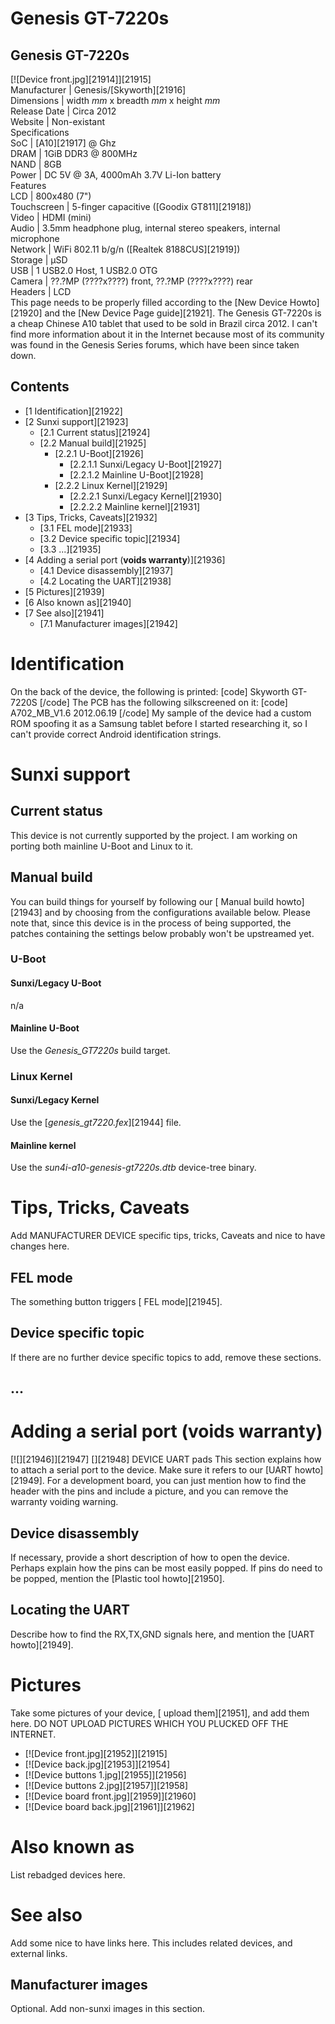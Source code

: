 # Genesis GT-7220s
Genesis GT-7220s  
---  
[![Device front.jpg][21914]][21915]  
Manufacturer |  Genesis/[Skyworth][21916]  
Dimensions |  width _mm_ x breadth _mm_ x height _mm_  
Release Date |  Circa 2012   
Website |  Non-existant   
Specifications   
SoC |  [A10][21917] @ Ghz   
DRAM |  1GiB DDR3 @ 800MHz   
NAND |  8GB   
Power |  DC 5V @ 3A, 4000mAh 3.7V Li-Ion battery   
Features   
LCD |  800x480 (7")   
Touchscreen |  5-finger capacitive ([Goodix GT811][21918])   
Video |  HDMI (mini)   
Audio |  3.5mm headphone plug, internal stereo speakers, internal microphone   
Network |  WiFi 802.11 b/g/n ([Realtek 8188CUS][21919])   
Storage |  µSD   
USB |  1 USB2.0 Host, 1 USB2.0 OTG   
Camera |  ??.?MP (????x????) front, ??.?MP (????x????) rear   
Headers |  LCD   
This page needs to be properly filled according to the [New Device Howto][21920] and the [New Device Page guide][21921].
The Genesis GT-7220s is a cheap Chinese A10 tablet that used to be sold in Brazil circa 2012. I can't find more information about it in the Internet because most of its community was found in the Genesis Series forums, which have been since taken down. 
## Contents
  * [1 Identification][21922]
  * [2 Sunxi support][21923]
    * [2.1 Current status][21924]
    * [2.2 Manual build][21925]
      * [2.2.1 U-Boot][21926]
        * [2.2.1.1 Sunxi/Legacy U-Boot][21927]
        * [2.2.1.2 Mainline U-Boot][21928]
      * [2.2.2 Linux Kernel][21929]
        * [2.2.2.1 Sunxi/Legacy Kernel][21930]
        * [2.2.2.2 Mainline kernel][21931]
  * [3 Tips, Tricks, Caveats][21932]
    * [3.1 FEL mode][21933]
    * [3.2 Device specific topic][21934]
    * [3.3 ...][21935]
  * [4 Adding a serial port (**voids warranty**)][21936]
    * [4.1 Device disassembly][21937]
    * [4.2 Locating the UART][21938]
  * [5 Pictures][21939]
  * [6 Also known as][21940]
  * [7 See also][21941]
    * [7.1 Manufacturer images][21942]

# Identification
On the back of the device, the following is printed: 
[code] 
    Skyworth
    GT-7220S
[/code]
The PCB has the following silkscreened on it: 
[code] 
    A702_MB_V1.6
    2012.06.19
[/code]
My sample of the device had a custom ROM spoofing it as a Samsung tablet before I started researching it, so I can't provide correct Android identification strings. 
# Sunxi support
## Current status
This device is not currently supported by the project. I am working on porting both mainline U-Boot and Linux to it. 
## Manual build
You can build things for yourself by following our [ Manual build howto][21943] and by choosing from the configurations available below. 
Please note that, since this device is in the process of being supported, the patches containing the settings below probably won't be upstreamed yet. 
### U-Boot
#### Sunxi/Legacy U-Boot
n/a 
#### Mainline U-Boot
Use the _Genesis_GT7220s_ build target. 
### Linux Kernel
#### Sunxi/Legacy Kernel
Use the [_genesis_gt7220.fex_][21944] file. 
#### Mainline kernel
Use the _sun4i-a10-genesis-gt7220s.dtb_ device-tree binary. 
# Tips, Tricks, Caveats
Add MANUFACTURER DEVICE specific tips, tricks, Caveats and nice to have changes here.
## FEL mode
The something button triggers [ FEL mode][21945]. 
## Device specific topic
If there are no further device specific topics to add, remove these sections.
## ...
# Adding a serial port (**voids warranty**)
[![][21946]][21947]
[][21948]
DEVICE UART pads
This section explains how to attach a serial port to the device. Make sure it refers to our [UART howto][21949]. For a development board, you can just mention how to find the header with the pins and include a picture, and you can remove the warranty voiding warning.
## Device disassembly
If necessary, provide a short description of how to open the device. Perhaps explain how the pins can be most easily popped. If pins do need to be popped, mention the [Plastic tool howto][21950].
## Locating the UART
Describe how to find the RX,TX,GND signals here, and mention the [UART howto][21949].
# Pictures
Take some pictures of your device, [ upload them][21951], and add them here. DO NOT UPLOAD PICTURES WHICH YOU PLUCKED OFF THE INTERNET.
  * [![Device front.jpg][21952]][21915]
  * [![Device back.jpg][21953]][21954]
  * [![Device buttons 1.jpg][21955]][21956]
  * [![Device buttons 2.jpg][21957]][21958]
  * [![Device board front.jpg][21959]][21960]
  * [![Device board back.jpg][21961]][21962]

# Also known as
List rebadged devices here.
# See also
Add some nice to have links here. This includes related devices, and external links.
## Manufacturer images
Optional. Add non-sunxi images in this section.
